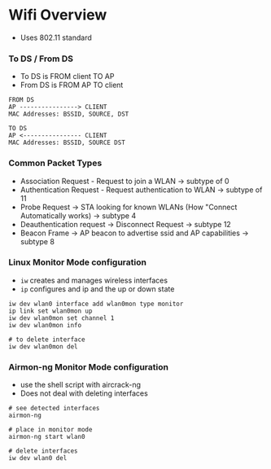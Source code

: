 # Wifi Overview

* Uses 802.11 standard&#x20;

### To DS / From DS

* To DS is FROM client TO AP
* From DS is FROM AP TO client

```
FROM DS 
AP ----------------> CLIENT
MAC Addresses: BSSID, SOURCE, DST

TO DS
AP <---------------- CLIENT
MAC Addresses: BSSID, SOURCE DST
```

### Common Packet Types&#x20;

* Association Request - Request to join a WLAN -> subtype of 0
* Authentication Request - Request authentication to WLAN -> subtype of 11&#x20;
* Probe Request -> STA looking for known WLANs (How "Connect Automatically works) -> subtype 4&#x20;
* Deauthentication request -> Disconnect Request -> subtype 12&#x20;
* Beacon Frame ->  AP beacon to advertise ssid and AP capabilities -> subtype 8

### Linux Monitor Mode configuration&#x20;

* `iw` creates and manages wireless interfaces&#x20;
* `ip` configures and ip and the up or down state&#x20;

```
iw dev wlan0 interface add wlan0mon type monitor 
ip link set wlan0mon up 
iw dev wlan0mon set channel 1 
iw dev wlan0mon info

# to delete interface 
iw dev wlan0mon del
```

### Airmon-ng Monitor Mode configuration&#x20;

* use the shell script with aircrack-ng&#x20;
* Does not deal with deleting interfaces

```
# see detected interfaces
airmon-ng

# place in monitor mode 
airmon-ng start wlan0 

# delete interfaces
iw dev wlan0 del
```
